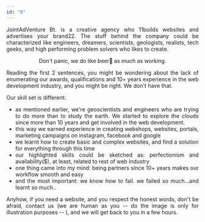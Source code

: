 ```yaml
---
id: "6"
---
```


<style>
c{
  color: var(--accent-color);
  display: inline-block;
  font-weight: 700;
}
centered{
  text-align:center;
}
justify{
  text-align:justify;
}
    Img{
      border: solid 1px #fff;
    }
    Img:hover{
      border: solid 2px var(--accent-color);
    }

 </style>

<justify>

JointAdVenture Bt. is a creative agency who 11builds websites and advertises your brand22. The stuff behind the company could be characterized like engineers, dreamers, scientists, geologists, realists, tech geeks, and high performing problem solvers who likes to create.  

<center>Don't panic, we do like beer🍻 as much as working.  </center>  


Reading the first 2 sentences, you might be wondering about the lack of enumerating our awards, qualifications and 10+ years experience in the web development industry, and you might be right. We don't have that.  
 
Our skill set is different: 

- as mentioned earlier, we're geoscientists and engineers who are trying to do more than to study the earth. We started to explore the clouds since more than 10 years and get involved in the web development. 
- this way we earned experience in creating webshops, websites, portals, marketing campaigns on instagram, facebook and google    
- we learnt how to create basic and complex websites, and find a solution for everything through this time    
- our highlighted skills could be sketched as: perfectionism and availability($), at least, related to rest of web industry    
- one thing came into my mind: being partners since 10+ years makes our workflow smooth and easy
- and the most important: we know how to fail. we failed so much...and learnt so much..  

Anyhow, if you need a website, and you respect the honest words, don't be afraid, contact us (we are human as you -- do the image is only for illustration purposes -- ), and we will get back to you in a few hours. 

</justify>

